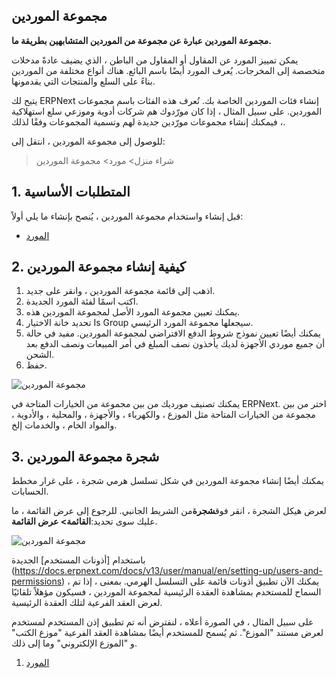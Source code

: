 ## مجموعة الموردين

**مجموعة الموردين عبارة عن مجموعة من الموردين المتشابهين بطريقة ما.**

يمكن تمييز المورد عن المقاول أو المقاول من الباطن ، الذي يضيف عادةً مدخلات متخصصة إلى المخرجات. يُعرف المورد أيضًا باسم البائع. هناك أنواع مختلفة من الموردين بناءً على السلع والمنتجات التي يقدمونها.

يتيح لك ERPNext إنشاء فئات الموردين الخاصة بك. تُعرف هذه الفئات باسم مجموعات الموردين. على سبيل المثال ، إذا كان مورّدوك هم شركات أدوية وموزعي سلع استهلاكية ، فيمكنك إنشاء مجموعات مورّدين جديدة لهم وتسمية المجموعات وفقًا لذلك.

للوصول إلى مجموعة الموردين ، انتقل إلى:

> شراء منزل> مورد> مجموعة الموردين

## 1. المتطلبات الأساسية

قبل إنشاء واستخدام مجموعة الموردين ، يُنصح بإنشاء ما يلي أولاً:

* [المورد](https://docs.erpnext.com/docs/v13/user/manual/en/buying/supplier)

## 2. كيفية إنشاء مجموعة الموردين

1. اذهب إلى قائمة مجموعة الموردين ، وانقر على جديد.
2. اكتب اسمًا لفئة المورد الجديدة.
3. يمكنك تعيين مجموعة المورد الأصل لمجموعة الموردين هذه.
4. تحديد خانة الاختيار Is Group سيجعلها مجموعة المورد الرئيسي.
5. يمكنك أيضًا تعيين نموذج شروط الدفع الافتراضي لمجموعة الموردين. مفيد في حالة أن جميع موردي الأجهزة لديك يأخذون نصف المبلغ في أمر المبيعات ونصف الدفع بعد الشحن.
6. حفظ.

![مجموعة الموردين](https://docs.erpnext.com/files/supplier-group.png)

يمكنك تصنيف مورديك من بين مجموعة من الخيارات المتاحة في ERPNext. اختر من بين مجموعة من الخيارات المتاحة مثل الموزع ، والكهرباء ، والأجهزة ، والمحلية ، والأدوية ، والمواد الخام ، والخدمات إلخ.

## 3. شجرة مجموعة الموردين

يمكنك أيضًا إنشاء مجموعة الموردين في شكل تسلسل هرمي شجرة ، على غرار مخطط الحسابات.

لعرض هيكل الشجرة ، انقر فوق**شجرة**من الشريط الجانبي. للرجوع إلى عرض القائمة ، ما عليك سوى تحديد:**القائمة> عرض القائمة**.

![مجموعة الموردين](https://docs.erpnext.com/files/supplier-group-tree.png)

باستخدام [أذونات المستخدم] الجديدة (https://docs.erpnext.com/docs/v13/user/manual/en/setting-up/users-and-permissions) ، يمكنك الآن تطبيق أذونات قائمة على التسلسل الهرمي. بمعنى ، إذا تم السماح للمستخدم بمشاهدة العقدة الرئيسية لمجموعة الموردين ، فسيكون مؤهلاً تلقائيًا لعرض العقد الفرعية لتلك العقدة الرئيسية.

على سبيل المثال ، في الصورة أعلاه ، لنفترض أنه تم تطبيق إذن المستخدم لمستخدم لعرض مستند "الموزع". ثم يُسمح للمستخدم أيضًا بمشاهدة العقد الفرعية "موزع الكتب" و "الموزع الإلكتروني" وما إلى ذلك.

1. [المورد](https://docs.erpnext.com/docs/v13/user/manual/en/buying/supplier)